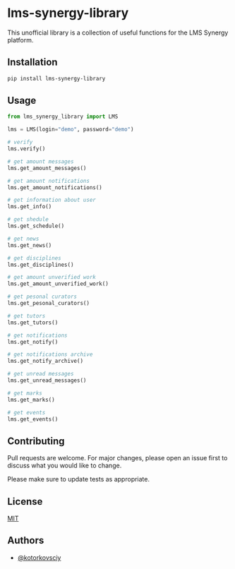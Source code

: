 # lms-synergy-library

This unofficial library is a collection of useful functions for the LMS Synergy platform.

## Installation

```bash
pip install lms-synergy-library
```

## Usage

```python
from lms_synergy_library import LMS

lms = LMS(login="demo", password="demo")

# verify
lms.verify()

# get amount messages
lms.get_amount_messages()

# get amount notifications
lms.get_amount_notifications()

# get information about user
lms.get_info()

# get shedule
lms.get_schedule()

# get news
lms.get_news()

# get disciplines
lms.get_disciplines()

# get amount unverified work
lms.get_amount_unverified_work()

# get pesonal curators
lms.get_pesonal_curators()

# get tutors
lms.get_tutors()

# get notifications
lms.get_notify()

# get notifications archive
lms.get_notify_archive()

# get unread messages
lms.get_unread_messages()

# get marks
lms.get_marks()

# get events
lms.get_events()

```

## Contributing
Pull requests are welcome. For major changes, please open an issue first to discuss what you would like to change.

Please make sure to update tests as appropriate.

## License
[MIT](https://choosealicense.com/licenses/mit/)

## Authors

- [@kotorkovsciy](https://www.github.com/kotorkovsciy)

